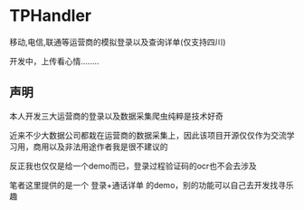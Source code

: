 # TPHandler
移动,电信,联通等运营商的模拟登录以及查询详单(仅支持四川)

开发中，上传看心情........

## 声明
本人开发三大运营商的登录以及数据采集爬虫纯粹是技术好奇

近来不少大数据公司都栽在运营商的数据采集上，因此该项目开源仅仅作为交流学习用，商用以及非法用途作者我是很不建议的

反正我也仅仅是给一个demo而已，登录过程验证码的ocr也不会去涉及

笔者这里提供的是一个 登录+通话详单 的demo，别的功能可以自己去开发找寻乐趣